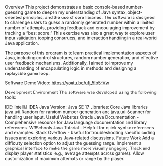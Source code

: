 Overview
This project demonstrates a basic console-based number-guessing game to deepen my understanding of Java syntax, 
object-oriented principles, and the use of core libraries. The software is designed to challenge users to guess 
a randomly generated number within a limited number of attempts, providing feedback and encouraging improvement 
by tracking a “best score.” This exercise was also a great way to explore user input validation, looping constructs, 
and interaction handling in a real-world Java application.

The purpose of this program is to learn practical implementation aspects of Java, including control structures, 
random number generation, and effective user feedback mechanisms. Additionally, I aimed to improve my understanding 
of encapsulating logic in methods and designing a replayable game loop.

Software Demo Video: https://youtu.be/ufj_5Ib5-Vw

Development Environment
The software was developed using the following tools:

IDE: IntelliJ IDEA
Java Version: Java SE 17
Libraries: Core Java libraries java.util.Random for random number generation and java.util.Scanner for handling user input.
Useful Websites
Oracle Java Documentation - Comprehensive resource for Java language documentation and library references.
W3Schools Java Tutorial - Helpful for quick syntax references and examples.
Stack Overflow - Useful for troubleshooting specific coding issues and exploring various Java-related discussions.
Future Work
Add a difficulty selection option to adjust the guessing range.
Implement a graphical interface to make the game more visually engaging.
Track and display player statistics (e.g., average attempts across games).
Allow customization of maximum attempts or range by the player.
